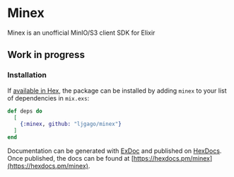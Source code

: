 # Minex

Minex is an unofficial MinIO/S3 client SDK for Elixir

## Work in progress

### Installation

If [available in Hex](https://hex.pm/docs/publish), the package can be installed
by adding `minex` to your list of dependencies in `mix.exs`:

```elixir
def deps do
  [
    {:minex, github: "ljgago/minex"}
  ]
end
```

Documentation can be generated with [ExDoc](https://github.com/elixir-lang/ex_doc)
and published on [HexDocs](https://hexdocs.pm). Once published, the docs can
be found at [https://hexdocs.pm/minex](https://hexdocs.pm/minex).


